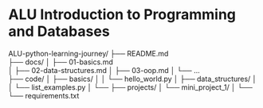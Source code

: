 # ALU Introduction to Programming and Databases

ALU-python-learning-journey/
├── README.md           
├── docs/
│   ├── 01-basics.md    
│   ├── 02-data-structures.md
│   ├── 03-oop.md
│   └── ...               
├── code/
│   ├── basics/
│   │   └── hello_world.py
│   ├── data_structures/
│   │   └── list_examples.py
│   └── 
├── projects/
│   └── mini_project_1/
│       └── 
└── requirements.txt